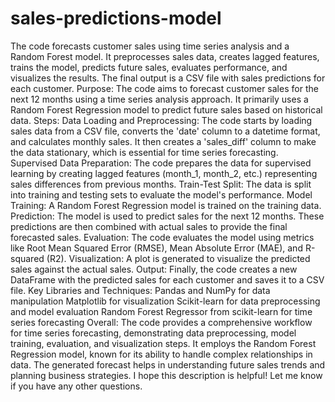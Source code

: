 # sales-predictions-model
The code forecasts customer sales using time series analysis and a Random Forest model. It preprocesses sales data, creates lagged features, trains the model, predicts future sales, evaluates performance, and visualizes the results. The final output is a CSV file with sales predictions for each customer.
Purpose: The code aims to forecast customer sales for the next 12 months using a time series analysis approach. It primarily uses a Random Forest Regression model to predict future sales based on historical data.
Steps:
Data Loading and Preprocessing: The code starts by loading sales data from a CSV file, converts the 'date' column to a datetime format, and calculates monthly sales. It then creates a 'sales_diff' column to make the data stationary, which is essential for time series forecasting.
Supervised Data Preparation: The code prepares the data for supervised learning by creating lagged features (month_1, month_2, etc.) representing sales differences from previous months.
Train-Test Split: The data is split into training and testing sets to evaluate the model's performance.
Model Training: A Random Forest Regression model is trained on the training data.
Prediction: The model is used to predict sales for the next 12 months. These predictions are then combined with actual sales to provide the final forecasted sales.
Evaluation: The code evaluates the model using metrics like Root Mean Squared Error (RMSE), Mean Absolute Error (MAE), and R-squared (R2).
Visualization: A plot is generated to visualize the predicted sales against the actual sales.
Output: Finally, the code creates a new DataFrame with the predicted sales for each customer and saves it to a CSV file.
Key Libraries and Techniques:
Pandas and NumPy for data manipulation
Matplotlib for visualization
Scikit-learn for data preprocessing and model evaluation
Random Forest Regressor from scikit-learn for time series forecasting
Overall: The code provides a comprehensive workflow for time series forecasting, demonstrating data preprocessing, model training, evaluation, and visualization steps. It employs the Random Forest Regression model, known for its ability to handle complex relationships in data. The generated forecast helps in understanding future sales trends and planning business strategies.
I hope this description is helpful! Let me know if you have any other questions.
